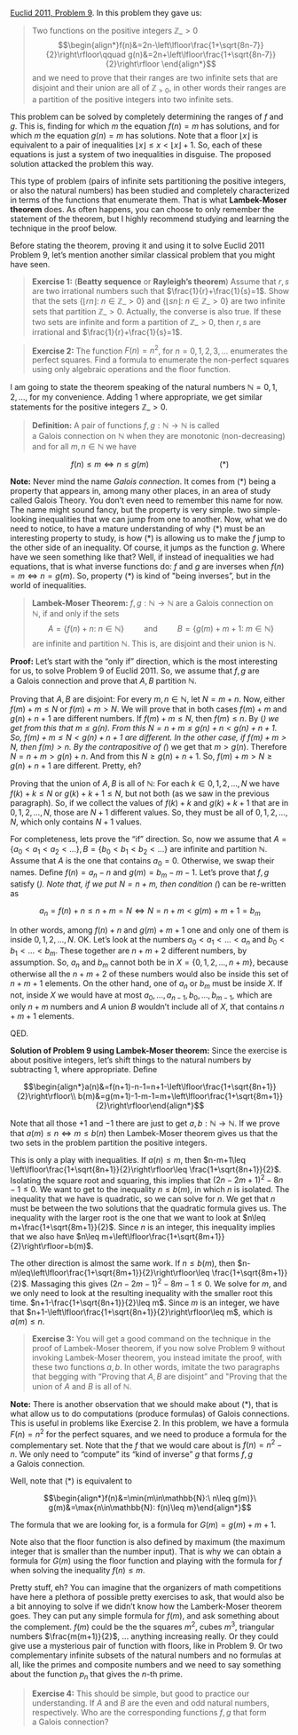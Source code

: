 [Euclid 2011, Problem 9](https://www.cemc.uwaterloo.ca/contests/past_contests.html). In this problem they gave us:

> Two functions on the positive integers $\mathbb{Z}\_{>0}$
>$$\begin{align*}f(n)&=2n-\left\lfloor\frac{1+\sqrt{8n-7}}{2}\right\rfloor\qquad g(n)&=2n+\left\lfloor\frac{1+\sqrt{8n-7}}{2}\right\rfloor \end{align*}$$
>and we need to prove that their ranges are two infinite sets that are disjoint and their union are all of $\mathbb{Z}_{>0}$, in other words their ranges are a partition of the positive integers into two infinite sets.

This problem can be solved by completely determining the ranges of $f$ and $g$. This is, finding for which $m$ the equation $f(n)=m$ has solutions, and for which $m$ the equation $g(n)=m$ has solutions. Note that a floor $\left\lfloor x\right\rfloor$ is equivalent to a pair of inequalities $\left\lfloor x\right\rfloor \leq x<\left\lfloor x\right\rfloor+1$. So, each of these equations is just a system of two inequalities in disguise. The proposed solution attacked the problem this way.

This type of problem (pairs of infinite sets partitioning the positive integers, or also the natural numbers) has been studied and completely characterized in terms of the functions that enumerate them. That is what **Lambek-Moser theorem** does. As often happens, you can choose to only remember the statement of the theorem, but I highly recommend studying and learning the technique in the proof below.

Before stating the theorem, proving it and using it to solve Euclid 2011 Problem 9, let’s mention another similar classical problem that you might have seen.

> **Exercise 1:** (**Beatty sequence** or **Rayleigh’s theorem**) Assume that $r,s$ are two irrational numbers such that $\frac{1}{r}+\frac{1}{s}=1$. Show that the sets $\left\{\left\lfloor rn\right\rfloor:\ n\in\mathbb{Z}\_{>0}\right\}$ and $\left\{\left\lfloor sn\right\rfloor:\ n\in\mathbb{Z}\_{>0}\right\}$ are two infinite sets that partition $\mathbb{Z}\_{>0}$. Actually, the converse is also true. If these two sets are infinite and form a partition of $\mathbb{Z}\_{>0}$, then $r,s$ are irrational and $\frac{1}{r}+\frac{1}{s}=1$.

> **Exercise 2:** The function $F(n)=n^2$, for $n=0,1,2,3,...$ enumerates the perfect squares. Find a formula to enumerate the non-perfect squares using only algebraic operations and the floor function.

I am going to state the theorem speaking of the natural numbers $\mathbb{N}={0,1,2,\ldots}$, for my convenience. Adding $1$ where appropriate, we get similar statements for the positive integers $\mathbb{Z}\_{>0}$.

> **Definition:** A pair of functions $f,g:\mathbb{N}\to\mathbb{N}$ is called a Galois connection on $\mathbb{N}$ when they are monotonic (non-decreasing) and for all $m,n\in\mathbb{N}$ we have

$$f(n)\leq m\iff n\leq g(m)\qquad\qquad\qquad\qquad(*)$$

**Note:** Never mind the name *Galois connection*. It comes from $(*)$ being a property that appears in, among many other places, in an area of study called Galois Theory. You don’t even need to remember this name for now. The name might sound fancy, but the property is very simple. two simple-looking inequalities that we can jump from one to another. Now, what we do need to notice, to have a mature understanding of why $(*)$ must be an interesting property to study, is how $(*)$ is allowing us to make the $f$ jump to the other side of an inequality. Of course, it jumps as the function $g$. Where have we seen something like that? Well, if instead of inequalities we had equations, that is what inverse functions do: $f$ and $g$ are inverses when $f(n)=m\iff n=g(m)$. So, property $(*)$ is kind of "being inverses”, but in the world of inequalities.

> **Lambek-Moser Theorem:** $f,g:\mathbb{N}\to\mathbb{N}$ are a Galois connection on $\mathbb{N}$, if and only if the sets $$A=\{f(n)+n:\ n\in\mathbb{N}\}\qquad\text{ and }\qquad B=\{g(m)+m+1:\ m\in\mathbb{N}\}$$ are infinite and partition $\mathbb{N}$. This is, are disjoint and their union is $\mathbb{N}$.

**Proof:** Let’s start with the “only if” direction, which is the most interesting for us, to solve Problem 9 of Euclid 2011. So, we assume that $f,g$ are a Galois connection and prove that $A,B$ partition $\mathbb{N}$.

Proving that $A,B$ are disjoint: For every $m,n\in\mathbb{N}$, let $N=m+n$. Now, either $f(m)+m\leq N$ or $f(m)+m>N$. We will prove that in both cases $f(m)+m$ and $g(n)+n+1$ are different numbers. If $f(m)+m\leq N$, then $f(m)\leq n$. By (*) we get from this that $m\leq g(n)$. From this $N=n+m\leq g(n)+n<g(n)+n+1$. So, $f(m)+m\leq N < g(n)+n+1$ are different. In the other case, if $f(m)+m>N$, then $f(m)>n$. By the contrapositive of (*) we get that $m>g(n)$. Therefore $N=n+m>g(n)+n$. And from this $N\geq g(n)+n+1$. So, $f(m)+m>N\geq g(n)+n+1$ are different. Pretty, eh?

Proving that the union of $A,B$ is all of $\mathbb{N}$: For each $k\in{0,1,2,...,N}$ we have $f(k)+k\leq N$ or $g(k)+k+1\leq N$, but not both (as we saw in the previous paragraph). So, if we collect the values of $f(k)+k$ and $g(k)+k+1$ that are in ${0,1,2,...,N}$, those are $N+1$ different values. So, they must be all of ${0,1,2,...,N}$, which only contains $N+1$ values.

For completeness, lets prove the “if” direction. So, now we assume that $A=\{a_0<a_1<a_2<...\}, B=\{b_0<b_1<b_2<...\}$ are infinite and partition $\mathbb{N}$. Assume that $A$ is the one that contains $a_0=0$. Otherwise, we swap their names. Define $f(n)=a_n-n$ and $g(m)=b_m-m-1$. Let’s prove that $f,g$ satisfy (*). Note that, if we put $N=n+m$, then condition (*) can be re-written as

$$a_n=f(n)+n\leq n+m=N\iff N=n+m< g(m)+m+1=b_m$$

In other words, among $f(n)+n$ and $g(m)+m+1$ one and only one of them is inside ${0,1,2,...,N}$. OK. Let’s look at the numbers $a_0<a_1<...<a_n$ and $b_0<b_1<...<b_m$. These together are $n+m+2$ different numbers, by assumption. So, $a_n$ and $b_m$ cannot both be in $X=\{0,1,2,...,n+m\}$, because otherwise all the $n+m+2$ of these numbers would also be inside this set of $n+m+1$ elements. On the other hand, one of $a_n$ or $b_m$ must be inside $X$. If not, inside $X$ we would have at most $a_0,...,a_{n-1},b_0,...,b_{m-1}$, which are only $n+m$ numbers and $A$ union $B$ wouldn’t include all of $X$, that contains $n+m+1$ elements.

QED.

**Solution of Problem 9 using Lambek-Moser theorem:** Since the exercise is about positive integers, let’s shift things to the natural numbers by subtracting $1$, where appropriate. Define

$$\begin{align*}a(n)&=f(n+1)-n-1=n+1-\left\lfloor\frac{1+\sqrt{8n+1}}{2}\right\rfloor\\ b(m)&=g(m+1)-1-m-1=m+\left\lfloor\frac{1+\sqrt{8m+1}}{2}\right\rfloor\end{align*}$$

Note that all those $+1$ and $-1$ there are just to get $a,b:\mathbb{N}\to\mathbb{N}$. If we prove that $a(m)\leq n\iff m\leq b(n)$ then Lambek-Moser theorem gives us that the two sets in the problem partition the positive integers.

This is only a play with inequalities. If $a(n)\leq m$, then $n-m+1\leq \left\lfloor\frac{1+\sqrt{8n+1}}{2}\right\rfloor\leq \frac{1+\sqrt{8n+1}}{2}$. Isolating the square root and squaring, this implies that $(2n-2m+1)^2-8n-1\leq0$. We want to get to the inequality $n\leq b(m)$, in which $n$ is isolated. The inequality that we have is quadratic, so we can solve for $n$. We get that $n$ must be between the two solutions that the quadratic formula gives us. The inequality with the larger root is the one that we want to look at $n\leq m+\frac{1+\sqrt{8m+1}}{2}$. Since $n$ is an integer, this inequality implies that we also have $n\leq m+\left\lfloor\frac{1+\sqrt{8m+1}}{2}\right\rfloor=b(m)$.

The other direction is almost the same work. If $n\leq b(m)$, then $n-m\leq\left\lfloor\frac{1+\sqrt{8m+1}}{2}\right\rfloor\leq \frac{1+\sqrt{8m+1}}{2}$. Massaging this gives $(2n-2m-1)^2-8m-1\leq 0$. We solve for $m$, and we only need to look at the resulting inequality with the smaller root this time. $n+1-\frac{1+\sqrt{8n+1}}{2}\leq m$. Since $m$ is an integer, we have that $n+1-\left\lfloor\frac{1+\sqrt{8n+1}}{2}\right\rfloor\leq m$, which is $a(m)\leq n$.

> **Exercise 3:** You will get a good command on the technique in the proof of Lambek-Moser theorem, if you now solve Problem 9 without invoking Lambek-Moser theorem, you instead imitate the proof, with these two functions $a,b$. In other words, imitate the two paragraphs that begging with “Proving that $A,B$ are disjoint” and "Proving that the union of $A$ and $B$ is all of $\mathbb{N}$.

**Note:** There is another observation that we should make about $(*)$, that is what allow us to do computations (produce formulas) of Galois connections. This is useful in problems like Exercise 2. In this problem, we have a formula $F(n)=n^2$ for the perfect squares, and we need to produce a formula for the complementary set. Note that the $f$ that we would care about is $f(n)=n^2-n$. We only need to “compute” its “kind of inverse” $g$ that forms $f,g$ a Galois connection.

Well, note that $(*)$ is equivalent to

$$\begin{align*}f(n)&=\min{m\in\mathbb{N}:\ n\leq g(m)}\ g(m)&=\max{n\in\mathbb{N}: f(n)\leq m}\end{align*}$$

The formula that we are looking for, is a formula for $G(m)=g(m)+m+1$.

Note also that the floor function is also defined by maximum (the maximum integer that is smaller than the number input). That is why we can obtain a formula for $G(m)$ using the floor function and playing with the formula for $f$ when solving the inequality $f(n)\leq m$.

Pretty stuff, eh? You can imagine that the organizers of math competitions have here a plethora of possible pretty exercises to ask, that would also be a bit annoying to solve if we didn’t know how the Lamberk-Moser theorem goes. They can put any simple formula for $f(m)$, and ask something about the complement. $f(m)$ could be the the squares $m^2$, cubes $m^3$, triangular numbers $\frac{m(m+1)}{2}$, ... anything increasing really. Or they could give use a mysterious pair of function with floors, like in Problem 9. Or two complementary infinite subsets of the natural numbers and no formulas at all, like the primes and composite numbers and we need to say something about the function $p_n$ that gives the $n$-th prime.

> **Exercise 4:** This should be simple, but good to practice our understanding. If $A$ and $B$ are the even and odd natural numbers, respectively. Who are the corresponding functions $f,g$ that form a Galois connection?
